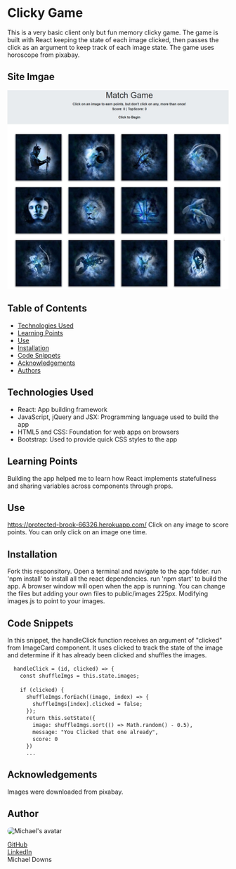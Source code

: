# Clicky Game
This is a very basic client only but fun memory clicky game.  The game is built with React keeping the state of each image clicked, then passes the click as an argument to keep track of each image state.  The game uses horoscope from pixabay.

## Site Imgae
![site](./screenshot.jpg)

## Table of Contents
- [Technologies Used](#Technologies-Used)
- [Learning Points](#Learning-Points)
- [Use](#Use)
- [Installation](#Installation)
- [Code Snippets](#Code-Snippets)
- [Acknowledgements](#Acknoledgements)
- [Authors](#Authors)

## Technologies Used
- React: App building framework
- JavaScript, jQuery and JSX: Programming language used to build the app
- HTML5 and CSS: Foundation for web apps on browsers
- Bootstrap: Used to provide quick CSS styles to the app

## Learning Points
Building the app helped me to learn how React implements statefullness and sharing variables across components through props.

## Use
https://protected-brook-66326.herokuapp.com/
Click on any image to score points.  You can only click on an image one time.

## Installation
Fork this responsitory.
Open a terminal and navigate to the app folder.
run 'npm install' to install all the react dependencies.
run 'npm start' to build the app. A browser window will open when the app is running.
You can change the files but adding your own files to public/images 225px.  Modifying images.js to point to your images.

## Code Snippets
In this snippet, the handleClick function receives an argument of "clicked" from ImageCard component.  It uses clicked to track the state of the image and determine if it has already been clicked and shuffles the images.
```
  handleClick = (id, clicked) => {
    const shuffleImgs = this.state.images;

    if (clicked) {
      shuffleImgs.forEach((image, index) => {
        shuffleImgs[index].clicked = false;
      });
      return this.setState({
        image: shuffleImgs.sort(() => Math.random() - 0.5),
        message: "You Clicked that one already",
        score: 0
      })
      ...
```
## Acknowledgements
Images were downloaded from pixabay.

## Author
<img src="https://avatars3.githubusercontent.com/u/61262454?v=4" width="40px" height = "40px" alt = "Michael's avatar" style = "width: 40px; border-radius: 15px;"/>   

[GitHub](https://github.com/chindowns)   
[LinkedIn](https://linkedin.com/in/michaeldownssj)   
Michael Downs   


